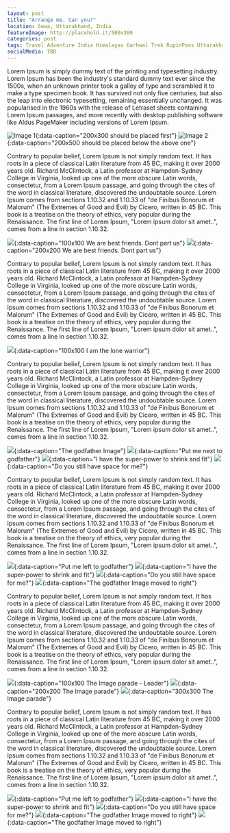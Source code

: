 ```yaml
---
layout: post
title: "Arrange me. Can you?"
location: Sewa, Uttarakhand, India
featureImage: http://placehold.it/500x300
categories: post
tags: Travel Adventure India Himalayas Garhwal Trek RupinPass Uttarakhand People 
socialMedia: TBD
---
```


Lorem Ipsum is simply dummy text of the printing and typesetting industry. Lorem Ipsum has been the industry's standard dummy text ever since the 1500s, when an unknown printer took a galley of type and scrambled it to make a type specimen book. It has survived not only five centuries, but also the leap into electronic typesetting, remaining essentially unchanged. It was popularised in the 1960s with the release of Letraset sheets containing Lorem Ipsum passages, and more recently with desktop publishing software like Aldus PageMaker including versions of Lorem Ipsum.

![Image 1](http://placehold.it/200x300){:data-caption="200x300 should be placed first"}
![Image 2](http://placehold.it/200x500){:data-caption="200x500 should be placed below the above one"}

Contrary to popular belief, Lorem Ipsum is not simply random text. It has roots in a piece of classical Latin literature from 45 BC, making it over 2000 years old. Richard McClintock, a Latin professor at Hampden-Sydney College in Virginia, looked up one of the more obscure Latin words, consectetur, from a Lorem Ipsum passage, and going through the cites of the word in classical literature, discovered the undoubtable source. Lorem Ipsum comes from sections 1.10.32 and 1.10.33 of "de Finibus Bonorum et Malorum" (The Extremes of Good and Evil) by Cicero, written in 45 BC. This book is a treatise on the theory of ethics, very popular during the Renaissance. The first line of Lorem Ipsum, "Lorem ipsum dolor sit amet..", comes from a line in section 1.10.32.

![](http://placehold.it/100x100){:data-caption="100x100 We are best friends. Dont part us"}
![](http://placehold.it/200x200){:data-caption="200x200 We are best friends. Dont part us"}

Contrary to popular belief, Lorem Ipsum is not simply random text. It has roots in a piece of classical Latin literature from 45 BC, making it over 2000 years old. Richard McClintock, a Latin professor at Hampden-Sydney College in Virginia, looked up one of the more obscure Latin words, consectetur, from a Lorem Ipsum passage, and going through the cites of the word in classical literature, discovered the undoubtable source. Lorem Ipsum comes from sections 1.10.32 and 1.10.33 of "de Finibus Bonorum et Malorum" (The Extremes of Good and Evil) by Cicero, written in 45 BC. This book is a treatise on the theory of ethics, very popular during the Renaissance. The first line of Lorem Ipsum, "Lorem ipsum dolor sit amet..", comes from a line in section 1.10.32.

![](http://placehold.it/500x300){:data-caption="100x100 I am the lone warrior"}

Contrary to popular belief, Lorem Ipsum is not simply random text. It has roots in a piece of classical Latin literature from 45 BC, making it over 2000 years old. Richard McClintock, a Latin professor at Hampden-Sydney College in Virginia, looked up one of the more obscure Latin words, consectetur, from a Lorem Ipsum passage, and going through the cites of the word in classical literature, discovered the undoubtable source. Lorem Ipsum comes from sections 1.10.32 and 1.10.33 of "de Finibus Bonorum et Malorum" (The Extremes of Good and Evil) by Cicero, written in 45 BC. This book is a treatise on the theory of ethics, very popular during the Renaissance. The first line of Lorem Ipsum, "Lorem ipsum dolor sit amet..", comes from a line in section 1.10.32.

![](http://placehold.it/400x750){:data-caption="The godfather Image"}
![](http://placehold.it/200x250){:data-caption="Put me next to godfather"}
![](http://placehold.it/400x500){:data-caption="I have the super-power to shrink and fit"}
![](http://placehold.it/200x250){:data-caption="Do you still have space for me?"}

Contrary to popular belief, Lorem Ipsum is not simply random text. It has roots in a piece of classical Latin literature from 45 BC, making it over 2000 years old. Richard McClintock, a Latin professor at Hampden-Sydney College in Virginia, looked up one of the more obscure Latin words, consectetur, from a Lorem Ipsum passage, and going through the cites of the word in classical literature, discovered the undoubtable source. Lorem Ipsum comes from sections 1.10.32 and 1.10.33 of "de Finibus Bonorum et Malorum" (The Extremes of Good and Evil) by Cicero, written in 45 BC. This book is a treatise on the theory of ethics, very popular during the Renaissance. The first line of Lorem Ipsum, "Lorem ipsum dolor sit amet..", comes from a line in section 1.10.32.

![](http://placehold.it/200x250){:data-caption="Put me left to godfather"}
![](http://placehold.it/400x500){:data-caption="I have the super-power to shrink and fit"}
![](http://placehold.it/200x250){:data-caption="Do you still have space for me?"}
![](http://placehold.it/400x750){:data-caption="The godfather Image moved to right"}

Contrary to popular belief, Lorem Ipsum is not simply random text. It has roots in a piece of classical Latin literature from 45 BC, making it over 2000 years old. Richard McClintock, a Latin professor at Hampden-Sydney College in Virginia, looked up one of the more obscure Latin words, consectetur, from a Lorem Ipsum passage, and going through the cites of the word in classical literature, discovered the undoubtable source. Lorem Ipsum comes from sections 1.10.32 and 1.10.33 of "de Finibus Bonorum et Malorum" (The Extremes of Good and Evil) by Cicero, written in 45 BC. This book is a treatise on the theory of ethics, very popular during the Renaissance. The first line of Lorem Ipsum, "Lorem ipsum dolor sit amet..", comes from a line in section 1.10.32.

![](http://placehold.it/100x100){:data-caption="100x100 The Image parade - Leader"}
![](http://placehold.it/200x200){:data-caption="200x200 The Image parade"}
![](http://placehold.it/200x200){:data-caption="300x300 The Image parade"}


Contrary to popular belief, Lorem Ipsum is not simply random text. It has roots in a piece of classical Latin literature from 45 BC, making it over 2000 years old. Richard McClintock, a Latin professor at Hampden-Sydney College in Virginia, looked up one of the more obscure Latin words, consectetur, from a Lorem Ipsum passage, and going through the cites of the word in classical literature, discovered the undoubtable source. Lorem Ipsum comes from sections 1.10.32 and 1.10.33 of "de Finibus Bonorum et Malorum" (The Extremes of Good and Evil) by Cicero, written in 45 BC. This book is a treatise on the theory of ethics, very popular during the Renaissance. The first line of Lorem Ipsum, "Lorem ipsum dolor sit amet..", comes from a line in section 1.10.32.

![](http://placehold.it/100x100){:data-caption="Put me left to godfather"}
![](http://placehold.it/200x200){:data-caption="I have the super-power to shrink and fit"}
![](http://placehold.it/50x100){:data-caption="Do you still have space for me?"}
![](http://placehold.it/50x100){:data-caption="The godfather Image moved to right"}
![](http://placehold.it/200x400){:data-caption="The godfather Image moved to right"}
